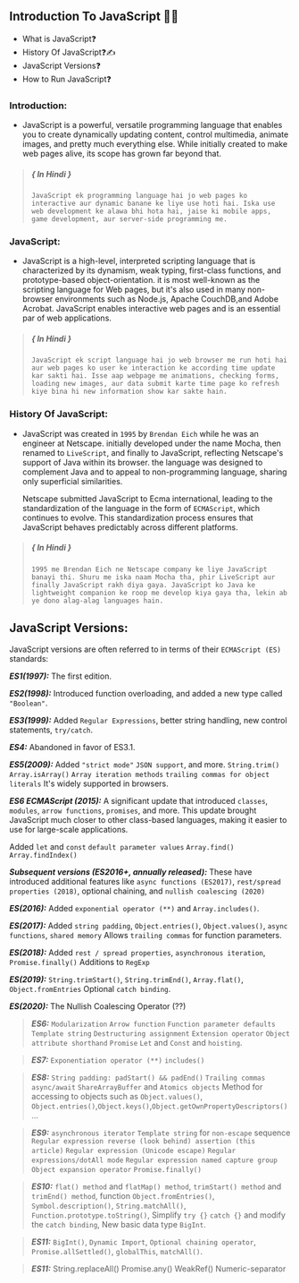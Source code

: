 ## Introduction To JavaScript 🧑‍💻
- What is JavaScript❓
- History Of JavaScript❓✍
- JavaScript Versions❓
- How to Run JavaScript❓


### Introduction:
- JavaScript is a powerful, versatile programming language that enables you to create dynamically updating content, control multimedia, animate images, and pretty much everything else. While initially created to make web pages alive, its scope has grown far beyond that.

>##### { In Hindi }
> `JavaScript ek programming language hai jo web pages ko interactive aur dynamic banane ke liye use hoti hai. Iska use web development ke alawa bhi hota hai, jaise ki mobile apps, game development, aur server-side programming me.`

### JavaScript:
- JavaScript is a high-level, interpreted scripting language that is characterized by its dynamism, weak typing, first-class functions, and prototype-based object-orientation. it is most well-known as the scripting language for Web pages, but it's also used in many non-browser environments such as Node.js, Apache CouchDB,and Adobe Acrobat. JavaScript enables interactive web pages and is an essential par of web applications.

>##### { In Hindi }
> `JavaScript ek script language hai jo web browser me run hoti hai aur web pages ko user ke interaction ke according time update kar sakti hai. Isse aap webpage me animations, checking forms, loading new images, aur data submit karte time page ko refresh kiye bina hi new information show kar sakte hain.`


### History Of JavaScript: 
- JavaScript was created in `1995` by `Brendan Eich` while he was an engineer at Netscape. initially developed under the name Mocha, then renamed to `LiveScript`, and finally to JavaScript, reflecting Netscape's support of Java within its browser. the language was designed to complement Java and to appeal to non-programming language, sharing only superficial similarities.

     Netscape submitted JavaScript to Ecma international, leading to the standardization of the language in the form of `ECMAScript`, which continues to evolve. This standardization process ensures that JavaScript behaves predictably across different platforms.

>##### { In Hindi }
> `1995 me Brendan Eich ne Netscape company ke liye JavaScript banayi thi. Shuru me iska naam Mocha tha, phir LiveScript aur finally JavaScript rakh diya gaya. JavaScript ko Java ke lightweight companion ke roop me develop kiya gaya tha, lekin ab ye dono alag-alag languages hain.`


## JavaScript Versions:
JavaScript versions are often referred to in terms of their `ECMAScript (ES)` standards:

***ES1(1997):*** The first edition.

***ES2(1998):*** Introduced function overloading, and added a new type called `"Boolean"`.

***ES3(1999):*** Added `Regular Expressions`, better string handling, new control statements, `try/catch`. 

***ES4:*** Abandoned in favor of ES3.1.

***ES5(2009):*** Added `"strict mode"` `JSON support`, and more. `String.trim()` `Array.isArray()` `Array iteration methods` `trailing commas for object literals` It's widely supported in browsers.

***ES6	ECMAScript (2015):*** A significant update that introduced `classes`, `modules`, `arrow functions`, `promises`, and more. This update brought JavaScript much closer to other class-based languages, making it easier to use for large-scale applications.

Added  `let` and `const` `default parameter values` `Array.find()` `Array.findIndex()`

***Subsequent versions (ES2016+, annually released):*** These have introduced additional features like `async functions (ES2017)`, `rest/spread properties (2018)`, optional chaining, and `nullish coalescing (2020)`

***ES(2016):*** Added `exponential operator (**)` and `Array.includes()`.

***ES(2017):***  Added `string padding`, `Object.entries()`, `Object.values()`, `async functions`, `shared memory`
Allows `trailing commas` for function parameters.

***ES(2018):*** Added `rest / spread properties`,  `asynchronous iteration`, `Promise.finally()`
Additions to `RegExp`

***ES(2019):*** `String.trimStart()`, `String.trimEnd()`, `Array.flat()`, `Object.fromEntries`
Optional `catch binding`.

***ES(2020):*** The Nullish Coalescing Operator (??)

>***ES6:***  `Modularization` `Arrow function` `Function parameter defaults` `Template string` `Destructuring assignment` `Extension operator` `Object attribute shorthand` `Promise` `Let` and `Const` and `hoisting`.

>***ES7:***  `Exponentiation operator (**)` `includes()`

>***ES8:***  `String padding: padStart() && padEnd()` `Trailing commas` `async/await` `ShareArrayBuffer` and `Atomics objects` Method for accessing to objects such as `Object.values()`, `Object.entries()`,`Object.keys()`,`Object.getOwnPropertyDescriptors()`… 

>***ES9:*** `asynchronous iterator`
`Template string` for `non-escape` sequence 
`Regular expression reverse (look behind) assertion (this article)`
`Regular expression (Unicode escape)`
`Regular expressions/dotAll mode`
`Regular expression named capture group`
`Object expansion operator`
`Promise.finally()`

>***ES10:*** `flat() method` and `flatMap() method`, `trimStart() method` and `trimEnd() method`, function `Object.fromEntries()`, `Symbol.description()`, `String.matchAll()`, `Function.prototype.toString()`, Simplify `try {}` `catch {}` and modify the `catch binding`, New basic data type `BigInt`.

>***ES11:*** `BigInt()`, `Dynamic Import`, `Optional chaining operator`, `Promise.allSettled()`, `globalThis`, `matchAll()`.

>***ES11:*** String.replaceAll() Promise.any() WeakRef() Numeric-separator












